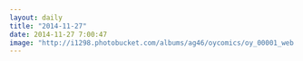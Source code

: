 ```yaml
---
layout: daily
title: "2014-11-27"
date: 2014-11-27 7:00:47
image: "http://i1298.photobucket.com/albums/ag46/oycomics/oy_00001_web.png~original"
---
```

<picture>
<source srcset="http://i1298.photobucket.com/albums/ag46/oycomics/oy_00001_web.png~original,http://i1298.photobucket.com/albums/ag46/oycomics/oy_00001_web_m.png~original" media="(orientation: portrait),(max-width: 480px)" />
<source srcset="http://i1298.photobucket.com/albums/ag46/oycomics/oy_00001_web_w.png~original" />
<img src="http://i1298.photobucket.com/albums/ag46/oycomics/oy_00001_web_w.png~original" alt="" />
</picture>
